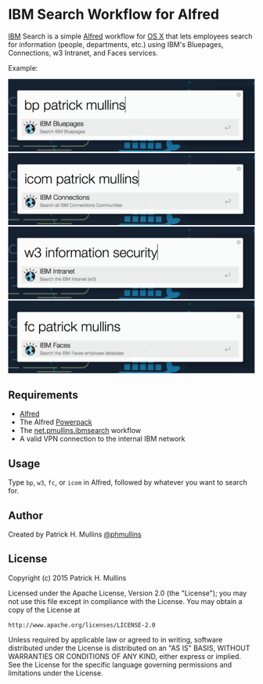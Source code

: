 # IBM Search Workflow for Alfred

[IBM](https://twitter.com/IBM) Search is a simple [Alfred](http://www.alfredapp.com/) workflow for [OS X](https://www.apple.com/osx/) 
that lets employees search for information (people, departments, etc.) using IBM's Bluepages, Connections, w3 Intranet, and Faces services.

Example:

!["IBM Searches Workflow - Bluepages](https://github.com/phmullins/alfred-workflows/blob/master/net.pmullins.ibmsearch/assets/alfred_bluepages_ss.png)
!["IBM Searches Workflow - Connections](https://github.com/phmullins/alfred-workflows/blob/master/net.pmullins.ibmsearch/assets/alfred_connections_ss.png)
!["IBM Searches Workflow - w3 Intranet](https://github.com/phmullins/alfred-workflows/blob/master/net.pmullins.ibmsearch/assets/alfred_w3w_ss.png)
!["IBM Searches Workflow - Faces](https://github.com/phmullins/alfred-workflows/blob/master/net.pmullins.ibmsearch/assets/alfred_faces_ss.png)

## Requirements

- [Alfred](http://www.alfredapp.com/)
- The Alfred [Powerpack](http://www.alfredapp.com/powerpack/)
- The [net.pmullins.ibmsearch](https://github.com/phmullins/alfred-workflows/tree/master/net.pmullins.ibmsearch) workflow
- A valid VPN connection to the internal IBM network

## Usage

Type `bp`, `w3`, `fc`, or `icom` in Alfred, followed by whatever you want to search for.

## Author
Created by Patrick H. Mullins [@phmullins ](https://twitter.com/phmullins)

## License

Copyright (c) 2015 Patrick H. Mullins

Licensed under the Apache License, Version 2.0 (the "License");
you may not use this file except in compliance with the License.
You may obtain a copy of the License at

    http://www.apache.org/licenses/LICENSE-2.0

Unless required by applicable law or agreed to in writing, software
distributed under the License is distributed on an "AS IS" BASIS,
WITHOUT WARRANTIES OR CONDITIONS OF ANY KIND, either express or implied.
See the License for the specific language governing permissions and
limitations under the License.
